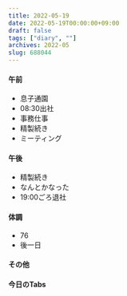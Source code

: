 ```yaml
---
title: 2022-05-19
date: 2022-05-19T00:00:00+09:00
draft: false
tags: ["diary", ""]
archives: 2022-05
slug: 688044
---
```

#### 午前
- 息子通園
- 08:30出社
- 事務仕事
- 精製続き
- ミーティング
#### 午後
- 精製続き
- なんとかなった
- 19:00ごろ退社
#### 体調
- 76
- 後一日
#### その他
#### 今日のTabs